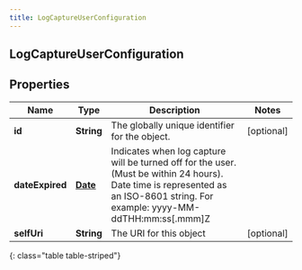 ```yaml
---
title: LogCaptureUserConfiguration
---
```


## LogCaptureUserConfiguration

## Properties

| Name            | Type                                     | Description                                                                                                                                                                    | Notes      |
| --------------- | ---------------------------------------- | ------------------------------------------------------------------------------------------------------------------------------------------------------------------------------ | ---------- |
| **id**          | <!----><!---->**String**<!---->          | The globally unique identifier for the object.                                                                                                                                 | [optional] |
| **dateExpired** | <!----><!---->[**Date**](Date.md)<!----> | Indicates when log capture will be turned off for the user. (Must be within 24 hours). Date time is represented as an ISO-8601 string. For example: yyyy-MM-ddTHH:mm:ss[.mmm]Z |            |
| **selfUri**     | <!----><!---->**String**<!---->          | The URI for this object                                                                                                                                                        | [optional] |

{: class="table table-striped"}
